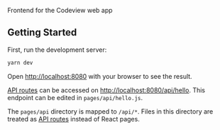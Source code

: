 Frontend for the Codeview web app

## Getting Started

First, run the development server:

```bash
yarn dev
```

Open [http://localhost:8080](http://localhost:8080) with your browser to see the result.

[API routes](https://nextjs.org/docs/api-routes/introduction) can be accessed on [http://localhost:8080/api/hello](http://localhost:8080/api/hello). This endpoint can be edited in `pages/api/hello.js`.

The `pages/api` directory is mapped to `/api/*`. Files in this directory are treated as [API routes](https://nextjs.org/docs/api-routes/introduction) instead of React pages.
